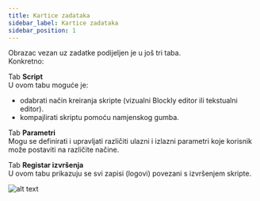 ```yaml
---
title: Kartice zadataka 
sidebar_label: Kartice zadataka 
sidebar_position: 1
---
```


Obrazac vezan uz zadatke podijeljen je u još tri taba.  
Konkretno:

Tab **Script**  
U ovom tabu moguće je:  
* odabrati način kreiranja skripte (vizualni Blockly editor ili tekstualni editor).  
* kompajlirati skriptu pomoću namjenskog gumba.

Tab **Parametri**  
Mogu se definirati i upravljati različiti ulazni i izlazni parametri koje korisnik može postaviti na različite načine.

Tab **Registar izvršenja**  
U ovom tabu prikazuju se svi zapisi (logovi) povezani s izvršenjem skripte.

![alt text](/img/it-it/applications/supervisor/supervisor9.png) 